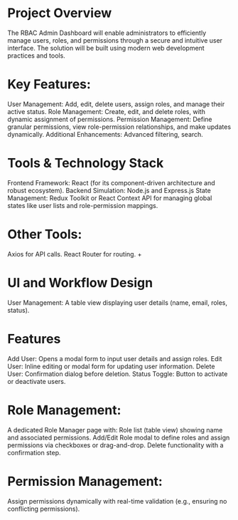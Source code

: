 # Project Overview
The RBAC Admin Dashboard will enable administrators to efficiently manage users, roles, and permissions through a secure and intuitive user interface. The solution will be built using modern web development practices and tools.


# Key Features:
User Management: Add, edit, delete users, assign roles, and manage their active status.
Role Management: Create, edit, and delete roles, with dynamic assignment of permissions.
Permission Management: Define granular permissions, view role-permission relationships, and make updates dynamically.
Additional Enhancements: Advanced filtering, search.

# Tools & Technology Stack
Frontend Framework:
React (for its component-driven architecture and robust ecosystem).
Backend Simulation:
Node.js and Express.js
State Management:
Redux Toolkit or React Context API for managing global states like user lists and role-permission mappings.


# Other Tools:
Axios for API calls.
React Router for routing.
+
# UI and Workflow Design
User Management:
A table view displaying user details (name, email, roles, status).


# Features
Add User: Opens a modal form to input user details and assign roles.
Edit User: Inline editing or modal form for updating user information.
Delete User: Confirmation dialog before deletion.
Status Toggle: Button to activate or deactivate users.


# Role Management:
A dedicated Role Manager page with:
Role list (table view) showing name and associated permissions.
Add/Edit Role modal to define roles and assign permissions via checkboxes or drag-and-drop.
Delete functionality with a confirmation step.

# Permission Management:
Assign permissions dynamically with real-time validation (e.g., ensuring no conflicting permissions).

